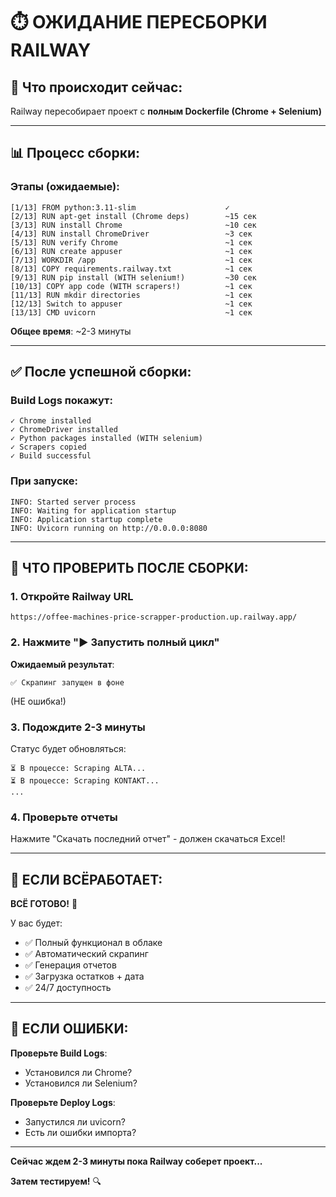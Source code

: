# ⏱️ ОЖИДАНИЕ ПЕРЕСБОРКИ RAILWAY

## 🔄 Что происходит сейчас:

Railway пересобирает проект с **полным Dockerfile (Chrome + Selenium)**

---

## 📊 Процесс сборки:

### Этапы (ожидаемые):

```
[1/13] FROM python:3.11-slim                    ✓
[2/13] RUN apt-get install (Chrome deps)        ~15 сек
[3/13] RUN install Chrome                       ~10 сек
[4/13] RUN install ChromeDriver                 ~3 сек
[5/13] RUN verify Chrome                        ~1 сек
[6/13] RUN create appuser                       ~1 сек
[7/13] WORKDIR /app                             ~1 сек
[8/13] COPY requirements.railway.txt            ~1 сек
[9/13] RUN pip install (WITH selenium!)         ~30 сек
[10/13] COPY app code (WITH scrapers!)          ~1 сек
[11/13] RUN mkdir directories                   ~1 сек
[12/13] Switch to appuser                       ~1 сек
[13/13] CMD uvicorn                             ~1 сек
```

**Общее время**: ~2-3 минуты

---

## ✅ После успешной сборки:

### Build Logs покажут:
```
✓ Chrome installed
✓ ChromeDriver installed  
✓ Python packages installed (WITH selenium)
✓ Scrapers copied
✓ Build successful
```

### При запуске:
```
INFO: Started server process
INFO: Waiting for application startup
INFO: Application startup complete
INFO: Uvicorn running on http://0.0.0.0:8080
```

---

## 🧪 ЧТО ПРОВЕРИТЬ ПОСЛЕ СБОРКИ:

### 1. Откройте Railway URL
```
https://offee-machines-price-scrapper-production.up.railway.app/
```

### 2. Нажмите "▶️ Запустить полный цикл"

**Ожидаемый результат**:
```
✅ Скрапинг запущен в фоне
```

(НЕ ошибка!)

### 3. Подождите 2-3 минуты

Статус будет обновляться:
```
⏳ В процессе: Scraping ALTA...
⏳ В процессе: Scraping KONTAKT...
...
```

### 4. Проверьте отчеты

Нажмите "Скачать последний отчет" - должен скачаться Excel!

---

## 🎯 ЕСЛИ ВСЁРАБОТАЕТ:

**ВСЁ ГОТОВО!** 🎉

У вас будет:
- ✅ Полный функционал в облаке
- ✅ Автоматический скрапинг
- ✅ Генерация отчетов
- ✅ Загрузка остатков + дата
- ✅ 24/7 доступность

---

## 🚨 ЕСЛИ ОШИБКИ:

**Проверьте Build Logs**:
- Установился ли Chrome?
- Установился ли Selenium?

**Проверьте Deploy Logs**:
- Запустился ли uvicorn?
- Есть ли ошибки импорта?

---

**Сейчас ждем 2-3 минуты пока Railway соберет проект...**

**Затем тестируем!** 🔍

